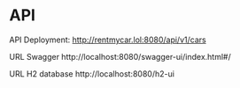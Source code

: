 # API

API Deployment:
http://rentmycar.lol:8080/api/v1/cars

URL Swagger
http://localhost:8080/swagger-ui/index.html#/

URL H2 database
http://localhost:8080/h2-ui
